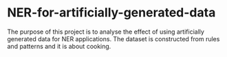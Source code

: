 # NER-for-artificially-generated-data
The purpose of this project is to analyse the effect of using artificially generated data for NER applications.
The dataset is constructed from rules and patterns and it is about cooking. 

